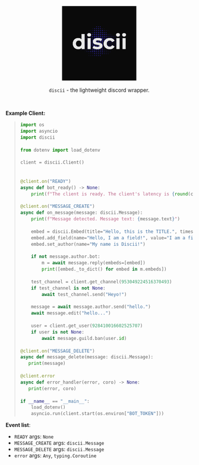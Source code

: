 <div align='center'>
  <img src = "assets/discii.png" width = "200" height="200">

  <br>

  `discii` - the lightweight discord wrapper.

  <br>

</div>


**Example Client:**
> ```py
> import os
> import asyncio
> import discii
>
> from dotenv import load_dotenv
>
> client = discii.Client()
>
>
> @client.on("READY")
> async def bot_ready() -> None:
>     print(f"The client is ready. The client's latency is {round(client.latency * 1000)}s")
>
> @client.on("MESSAGE_CREATE")
> async def on_message(message: discii.Message):
>     print(f"Message detected. Message text: {message.text}")
>
>     embed = discii.Embed(title="Hello, this is the TITLE.", timestamp=message.timestamp, colour=0xfffff)
>     embed.add_field(name="Hello, I am a field!", value="I am a field value!")
>     embed.set_author(name="My name is Discii!")
>
>     if not message.author.bot:
>         m = await message.reply(embeds=[embed])
>         print([embed._to_dict() for embed in m.embeds])
>
>     test_channel = client.get_channel(953049224516370493)
>     if test_channel is not None:
>         await test_channel.send("Heyo!")
>
>     message = await message.author.send("hello.")
>     await message.edit("hello...")
>
>     user = client.get_user(928410016602525707)
>     if user is not None:
>         await message.guild.ban(user.id)
>
> @client.on("MESSAGE_DELETE")
> async def message_delete(message: discii.Message):
>    print(message)
>
> @client.error
> async def error_handler(error, coro) -> None:
>    print(error, coro)
>
> if __name__ == "__main__":
>     load_dotenv()
>     asyncio.run(client.start(os.environ["BOT_TOKEN"]))
> ```

**Event list**:
- `READY`
  args: `None`
- `MESSAGE_CREATE`
  args: `discii.Message`
- `MESSAGE_DELETE`
  args: `discii.Message`
- `error`
  args: `Any`, `typing.Coroutine`